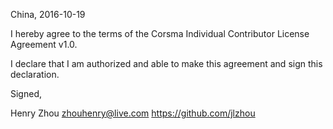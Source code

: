 China, 2016-10-19

I hereby agree to the terms of the Corsma Individual Contributor License Agreement v1.0.

I declare that I am authorized and able to make this agreement and sign this declaration.

Signed,

Henry Zhou zhouhenry@live.com https://github.com/jlzhou
